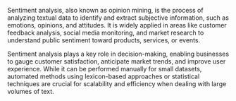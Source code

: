 Sentiment analysis, also known as opinion mining, is the process of analyzing textual data to identify and extract subjective information, such as emotions, opinions, and attitudes. It is widely applied in areas like customer feedback analysis, social media monitoring, and market research to understand public sentiment toward products, services, or events. 

Sentiment analysis plays a key role in decision-making, enabling businesses to gauge customer satisfaction, anticipate market trends, and improve user experience. While it can be performed manually for small datasets, automated methods using lexicon-based approaches or statistical techniques are crucial for scalability and efficiency when dealing with large volumes of text.
